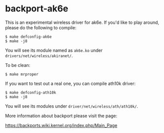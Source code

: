 # backport-ak6e
This is an experimental wireless driver for ak6e. If you'd like to play around, please do the following to compile:

```
$ make defconfig-ak6e
$ make -j8
```

You will see its module named as `ak6e.ko` under `drivers/net/wireless/akiranet/`.

To be clean:

```
$ make mrproper
```

If you want to test out a real one, you can compile ath10k driver:

```
$ make defconfig-ath10k
$ make -j8
```
You will see its modules under `driver/net/wireless/ath/ath10k/`.

More information about backport please visit the page:

https://backports.wiki.kernel.org/index.php/Main_Page


